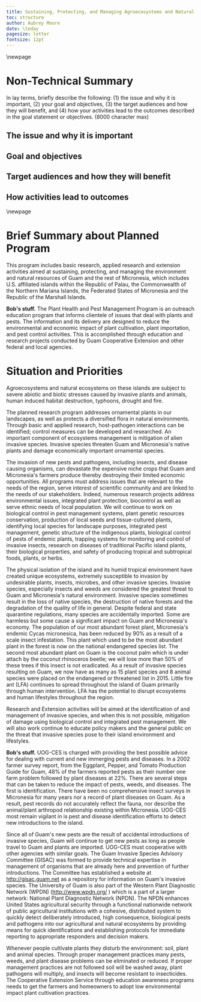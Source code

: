 ```yaml
---
title: Sustaining, Protecting, and Managing Agroecosystems and Natural Ecosystems of Guam and Micronesia
toc: structure
author: Aubrey Moore
date: \today
pagesize: letter
fontsize: 12pt
---
```


<!--
pandoc merged_POW.md -f markdown -o merged_POW.pdf --number-sections
-->

\newpage
# Non-Technical Summary

In lay terms, briefly describe the following: (1) the issue and why it is important, (2) your goal and objectives, (3) the target audiences and how they will benefit, and (4) how your activities lead to the outcomes described in the goal statement or objectives. (8000 character max)

## The issue and why it is important

## Goal and objectives

## Target audiences and how they will benefit

## How activities lead to outcomes

\newpage

# Brief Summary about Planned Program

This program includes basic research, applied research and extension activities aimed at sustaining, protecting, and managing the environment and natural resources of Guam and the rest of Micronesia, which includes U.S. affiliated islands within the Republic of Palau, the Commonwealth of the Northern Mariana Islands, the Federated States of Micronesia and the Republic of the Marshall Islands.

**Bob's stuff.** The Plant Health and Pest Management Program is an outreach education program that informs clientele of issues that deal with plants and pests. The information and its delivery are designed to reduce the environmental and economic impact of plant cultivation, plant importation, and pest control activities. This is accomplished through education and research projects conducted by Guam Cooperative Extension and other federal and local agencies.

# Situation and Priorities

Agroecosystems and natural ecosystems on these islands are subject to severe abiotic and biotic stresses caused by invasive plants and animals, human induced habitat destruction, typhoons, drought and fire.

The planned research program addresses ornamental plants in our landscapes, as well as protects a diversified flora in natural environments. Through basic and applied research, host-pathogen interactions can be identified; control measures can be developed and researched. An important component of ecosystems management is mitigation of alien invasive species. Invasive species threaten Guam and Micronesia's native plants and damage economically important ornamental species.

The invasion of new pests and pathogens, including insects, and disease causing organisms, can devastate the expensive niche crops that Guam and Micronesia's farmers produce thereby destroying their limited economic opportunities. All programs must address issues that are relevant to the needs of the region, serve interest of scientific community and are linked to the needs of our stakeholders. Indeed, numerous research projects address environmental issues, integrated plant protection, biocontrol as well as serve ethnic needs of local population. We will continue to work on biological control in pest management systems, plant genetic resources conservation, production of local seeds and tissue-cultured plants, identifying local species for landscape purposes, integrated pest management, genetic structure of the indigenous plants, biological control of pests of endemic plants, trapping systems for monitoring and control of invasive insects, research on diseases of traditional Pacific island plants, their biological properties, and safety of producing tropical and subtropical foods, plants, or herbs.

The physical isolation of the island and its humid tropical environment have created unique ecosystems, extremely susceptible to invasion by undesirable plants, insects, microbes, and other invasive species. Invasive species, especially insects and weeds are considered the greatest threat to Guam and Micronesia's natural environment. Invasive species sometimes result in the loss of native species, the destruction of native forests and the degradation of the quality of life in general. Despite federal and state quarantine regulations, many species are accidentally imported. Some are harmless but some cause a significant impact on Guam and Micronesia's economy. The population of our most abundant forest plant, Micronesia's endemic Cycas micronesica, has been reduced by 90% as a result of a scale insect infestation. This plant which used to be the most abundant plant in the forest is now on the national endangered species list. The second most abundant plant on Guam is the coconut palm which is under attach by the coconut rhinoceros beetle; we will lose more than 50% of these trees if this insect is not eradicated. As a result of invasive species resulting on Guam, we now have as many as 15 plant species and 8 animal species were placed on the endangered or threatened list in 2015. Little fire ant (LFA) continues to spread throughout the island of Guam primarily through human intervention. LFA has the potential to disrupt ecosystems and human lifestyles throughout the region.

Research and Extension activities will be aimed at the identification of and management of invasive species, and when this is not possible, mitigation of damage using biological control and integrated pest management. We will also work continue to educate policy makers and the general public on the threat that invasive species pose to their island environment and lifestyles.

**Bob's stuff.** UOG-CES is charged with providing the best possible advice for dealing with current and new immerging pests and diseases. In a 2002 farmer survey report, from the Eggplant, Pepper, and Tomato Production Guide for Guam, 48% of the farmers reported pests as their number one farm problem followed by plant diseases at 22%. There are several steps that can be taken to reduce the impact of pests, weeds, and diseases. The first is identification. There have been no comprehensive insect surveys in Micronesia for many years nor a record of plant diseases on Guam. As a result, pest records do not accurately reflect the fauna, nor describe the animal/plant arthropod relationship existing within Micronesia. UOG-CES most remain vigilant in is pest and disease identification efforts to detect new introductions to the island.

Since all of Guam's new pests are the result of accidental introductions of invasive species, Guam will continue to get new pests as long as people travel to Guam and plants are imported. UOG-CES must cooperative with other agencies with similar goals. The Guam Invasive Species Advisory Committee (GISAC) was formed to provide technical expertise in management of organisms that are already here and prevention of further introductions. The Committee has established a website at http://gisac.guam.net as a repository for information on Guam's invasive species. The University of Guam is also part of the Western Plant Diagnostic Network (WPDN) (http://www.wpdn.org/ ) which is a part of a larger network: National Plant Diagnostic Network (NPDN). The NPDN enhances United States agricultural security through a functional nationwide network of public agricultural institutions with a cohesive, distributed system to quickly detect deliberately introduced, high consequence, biological pests and pathogens into our agricultural and natural ecosystems by providing means for quick identifications and establishing protocols for immediate reporting to appropriate responders and decision makers.

Whenever people cultivate plants they disturb the environment: soil, plant and animal species. Through proper management practices many pests, weeds, and plant disease problems can be eliminated or reduced. If proper management practices are not followed soil will be washed away, plant pathogens will multiply, and insects will become resistant to insecticides. The Cooperative Extension Service through education awareness programs needs to get the farmers and homeowners to adopt low environmental impact plant cultivation practices.
